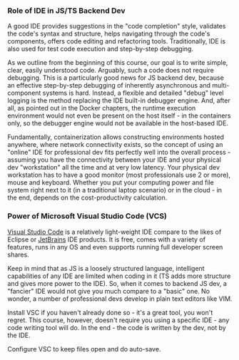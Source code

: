 ### Role of IDE in JS/TS Backend Dev

A good IDE provides suggestions in the "code completion" style, validates the code's syntax and structure, helps navigating through the code's components, offers code editing and refactoring tools. Traditionally, IDE is also used for test code execution and step-by-step debugging. 

As we outline from the beginning of this course, our goal is to write simple, clear, easily understood code. Arguably, such a code does not require debugging. This is a particularly good news for JS backend dev, because an effective step-by-step debugging of inherently asynchronous and multi-component systems is hard. Instead, a flexible and detailed "debug" level logging is the method replacing the IDE built-in debugger engine. And, after all, as pointed out in the Docker chapters, the runtime execution environment would not even be present on the host itself - in the containers only, so the debugger engine would not be available in the host-based IDE.

Fundamentally, containerization allows constructing environments hosted anywhere, where network connectivity exists, so the concept of using an "online" IDE for professional dev fits perfectly well into the overall process - assuming you have the connectivity between your IDE and your physical dev "workstation" all the time and at very low latency. Your physical dev workstation has to have a good monitor (most professionals use 2 or more), mouse and keyboard. Whether you put your computing power and file system right next to it (in a traditional laptop scenario) or in the cloud - in the end, depends on the cost-productivity calculation. 

### Power of Microsoft Visual Studio Code (VCS)

[Visual Studio Code](https://code.visualstudio.com/) is a relatively light-weight IDE compare to the likes of Eclipse or [JetBrains](https://www.jetbrains.com/) IDE products. It is free, comes with a variety of features, runs in any OS and even supports running full developer screen shares. 

Keep in mind that as JS is a loosely structured language, intelligent capabilities of any IDE are limited when coding in it (TS adds more structure and gives more power to the IDE). So, when it comes to backend JS dev, a "fancier" IDE would not give you much compare to a "basic" one. No wonder, a number of professional devs develop in plain text editors like VIM. 

Install VSC if you haven't already done so - it's a great tool, you won't regret. This course, however, doesn't require you using a specific IDE - any code writing tool will do. In the end - the code is written by the dev, not by the IDE.

Configure VSC to keep files open and do auto-save. 